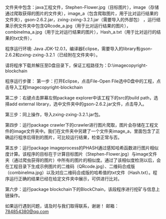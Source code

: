 文件夹中包含：java工程文件，Stephen-Flower.jpg（目标图片），image（存储通过爬取获得的图片的文件夹），image_a（包含爬取图片，用于比对运行结果的文件夹），gson-2.6.2.jar，zxing-zxing-3.2.1.jar（需要导入的外部包）
，运行结果示例文件夹中包含QRcode_a.jpg（用于比对运行结果的图片），combinelma_a.jpg（用于比对运行结果的图片），Hash_a.txt（用于比对运行的结果的txt文件），

程序运行环境:
Java JDK-12.0.1，编译器Eclipse，需要导入的library有gson-2.6.2和zxing-zxing-3.2.1（已经附在文件夹中）。

请将程序下载并解压至D盘目录下，保证工程路径为：D:\imagecopyright-blockchain

程序运行步骤：
第一步：打开Eclipse，点击File-Open File选中D盘中的工程，点击导入工程Imagecopyright-blockchain

第二步：右键点击屏幕左侧package explorer中该工程下的src的build path，选择add external library，选中文件夹中的gson-2.6.2.jar文件，点击导入。

第三步：同上操作，导入zxing-zxing-3.2.1.jar包。

第四步：运行package crawler下的crawler进行图片爬取，图片会存储在工程文件的image文件夹中。我们在文件夹中另建了一个文件夹image_a，里面包含了正确运行程序后得到的图片，可比较运行结果，检查正常与否。

第五步：运行package imageprocess的PHASH通过感知哈希函数进行图片相似度计算。该程序的目标在于计算目标图片（Stephen-Flower.jpg）与image文件夹（通过爬虫获得的图片）中所有的图片的相似度。通过了该相似度检测以后，会在工程目录下生成示例图片的二维码（QRcode.jpg）、二维码合成版（combinelma.jpg）以及对应二维码合成版的哈希值的txt文件（Hash.txt）。程序运行正确的结果已经在给定文件夹中展示，可供进行比对。

第六步：运行package blockchain下的BlockChain，该段程序进行挖矿与信息上链操作。

如果运行遇到问题，请及时与我们取得联系，谢谢！
邮箱：784854380@qq.com
